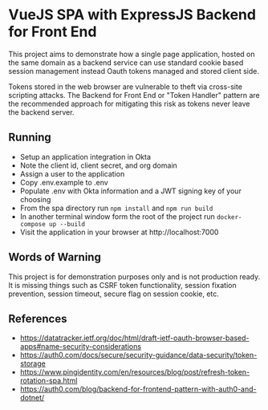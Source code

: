 # VueJS SPA with ExpressJS Backend for Front End

This project aims to demonstrate how a single page application, hosted on the
same domain as a backend service can use standard cookie based session
management instead Oauth tokens managed and stored client side.

Tokens stored in the web browser are vulnerable to theft via cross-site
scripting attacks. The Backend for Front End or "Token Handler" pattern are the
recommended approach for mitigating this risk as tokens never leave the backend
server.

## Running

- Setup an application integration in Okta
- Note the client id, client secret, and org domain
- Assign a user to the application
- Copy .env.example to .env
- Populate .env with Okta information and a JWT signing key of your choosing
- From the spa directory run `npm install` and `npm run build`
- In another terminal window form the root of the project run `docker-compose up --build`
- Visit the application in your browser at http://localhost:7000

## Words of Warning

This project is for demonstration purposes only and is not production ready. It
is missing things such as CSRF token functionality, session fixation prevention,
session timeout, secure flag on session cookie, etc.

## References

- https://datatracker.ietf.org/doc/html/draft-ietf-oauth-browser-based-apps#name-security-considerations
- https://auth0.com/docs/secure/security-guidance/data-security/token-storage
- https://www.pingidentity.com/en/resources/blog/post/refresh-token-rotation-spa.html
- https://auth0.com/blog/backend-for-frontend-pattern-with-auth0-and-dotnet/

